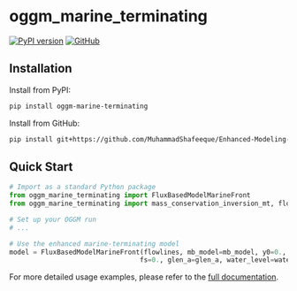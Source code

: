 # oggm_marine_terminating

[![PyPI version](https://badge.fury.io/py/oggm-marine-terminating.svg)](https://badge.fury.io/py/oggm-marine-terminating)
[![GitHub](https://img.shields.io/badge/GitHub-Shafeeque_Branch-blue.svg)](https://github.com/MuhammadShafeeque/Enhanced-Modeling_Marine_Terminating_Glaciers/tree/Shafeeque)

## Installation

Install from PyPI:

```bash
pip install oggm-marine-terminating
```

Install from GitHub:

```bash
pip install git+https://github.com/MuhammadShafeeque/Enhanced-Modeling-Marine-Terminating-Glaciers.git@Shafeeque
```

## Quick Start

```python
# Import as a standard Python package
from oggm_marine_terminating import FluxBasedModelMarineFront
from oggm_marine_terminating import mass_conservation_inversion_mt, flowline_model_run_mt

# Set up your OGGM run
# ...

# Use the enhanced marine-terminating model
model = FluxBasedModelMarineFront(flowlines, mb_model=mb_model, y0=0., 
                                 fs=0., glen_a=glen_a, water_level=water_level)
```

For more detailed usage examples, please refer to the [full documentation](https://github.com/MuhammadShafeeque/Enhanced-Modeling-Marine-Terminating-Glaciers/tree/Shafeeque).
